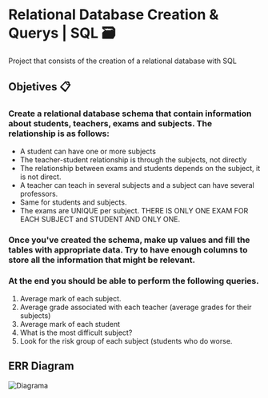 # Relational Database Creation & Querys | SQL 🗃️

Project that consists of the creation of a relational database with SQL

## Objetives 📋

### Create a relational database schema that contain information about students, teachers, exams and subjects. The relationship is as follows:

- A student can have one or more subjects
- The teacher-student relationship is through the subjects, not directly
- The relationship between exams and students depends on the subject, it is not direct.
- A teacher can teach in several subjects and a subject can have several professors.
- Same for students and subjects.
- The exams are UNIQUE per subject. THERE IS ONLY ONE EXAM FOR EACH SUBJECT and STUDENT AND ONLY ONE.

### Once you've created the schema, make up values and fill the tables with appropriate data. Try to have enough columns to store all the information that might be relevant.

### At the end you should be able to perform the following queries.

1. Average mark of each subject.
2. Average grade associated with each teacher (average grades for their subjects)
3. Average mark of each student
4. What is the most difficult subject?
5. Look for the risk group of each subject (students who do worse.


## ERR Diagram

![Diagrama](https://user-images.githubusercontent.com/119113483/210857749-c703a674-a7c0-462d-b9c4-3a0bfa67d109.jpg)
